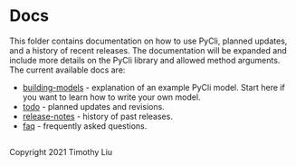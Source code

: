 # Docs

This folder contains documentation on how to use PyCli, planned updates, and
a history of recent releases. The documentation will be expanded and include
more details on the PyCli library and allowed method arguments. The current
available docs are:

* [building-models](https://github.com/timsliu/pycli/blob/main/docs/building-models.md) - explanation of an example PyCli model. Start here if you
want to learn how to write your own model.
* [todo](https://github.com/timsliu/pycli/blob/main/docs/todo.md) - planned updates and revisions.
* [release-notes](https://github.com/timsliu/pycli/blob/main/docs/release-notes.md) - history of past releases.
* [faq](https://github.com/timsliu/pycli/blob/main/docs/faq.md) - frequently asked questions.


##
Copyright 2021 Timothy Liu
